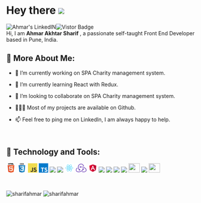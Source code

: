 
# Hey there <img src="https://media.giphy.com/media/hvRJCLFzcasrR4ia7z/giphy.gif" width="25px">

<a href="https://www.linkedin.com/in/ahmar-sharif/" target="_blank">
  <img align="left" alt="Ahmar's LinkedIN" src="https://img.shields.io/badge/-@Sharifahmar-0077B5?style=flat-square&amp;labelColor=0077B5&amp;logo=LinkedIn&amp;link=https://www.linkedin.com/in/ahmar-sharif/"/>
</a>
<a><img src="https://visitor-badge.glitch.me/badge?page_id=Sharifahmar.Sharifahmar" alt="Vistor Badge"></a>
<br />
Hi, I am <b> Ahmar Akhtar Sharif </b>, a passionate self-taught Front End Developer based in Pune, India.
<br />


## 🤵 More About Me:
- 🔭   I’m currently working on SPA Charity management system.

- 🌱   I’m currently learning React with Redux.

- 👯   I’m looking to collaborate on SPA Charity management system.

- 👨🏻‍💻   Most of my projects are available on Github.

- 📫   Feel free to ping me on LinkedIn, I am always happy to help.


<br />
<h2> 🔨 Technology and Tools: </h2>

<a><img height="25" src="https://raw.githubusercontent.com/github/explore/80688e429a7d4ef2fca1e82350fe8e3517d3494d/topics/html/html.png"/></a>
<a><img height="25" src="https://raw.githubusercontent.com/github/explore/80688e429a7d4ef2fca1e82350fe8e3517d3494d/topics/css/css.png"/></a>
<a><img height="25" src="https://raw.githubusercontent.com/github/explore/80688e429a7d4ef2fca1e82350fe8e3517d3494d/topics/javascript/javascript.png"/></a>
<a><img height="25" src="https://raw.githubusercontent.com/github/explore/80688e429a7d4ef2fca1e82350fe8e3517d3494d/topics/typescript/typescript.png"/></a>
<a><img height="25" src="https://cdn.freebiesupply.com/logos/thumbs/2x/bootstrap-4-logo.png"/></a>
<a><img height="25" src=" https://seeklogo.com/images/N/npm-logo-01B8642EDD-seeklogo.com.png"/></a>
<a><img height="25" src="https://raw.githubusercontent.com/github/explore/80688e429a7d4ef2fca1e82350fe8e3517d3494d/topics/react/react.png"/></a>
<a><img height="25" width="30" src="https://raw.githubusercontent.com/github/explore/5c058a388828bb5fde0bcafd4bc867b5bb3f26f3/topics/redux/redux.png"/></a>
<a><img height="25" src="https://raw.githubusercontent.com/github/explore/80688e429a7d4ef2fca1e82350fe8e3517d3494d/topics/angular/angular.png"/></a>
<a><img height="25" src="https://seeklogo.com/images/J/java-logo-7F8B35BAB3-seeklogo.com.png"/></a>
<a><img height="25" src="https://images.g2crowd.com/uploads/product/image/social_landscape/social_landscape_9d63a0ed04b871d3dacc8647b7f0927d/spring-boot.png"/></a>
<a><img height="25" src="https://p7.hiclipart.com/preview/263/506/483/oracle-database-oracle-corporation-postgresql-relational-database-management-system-oracle-logo-thumbnail.jpg"/></a>
<a><img height="25" src="https://spng.pngfind.com/pngs/s/418-4183674_microsoft-sql-server-logo-sql-server-logo-svg.png"/></a>
<a><img height="25" width="30" src="https://mpng.subpng.com/20180824/ktx/kisspng-mysql-workbench-computer-icons-logo-portable-netwo-thezedt-tech-tips-and-random-thoughts-5b80352110ca84.1955496015351288650688.jpg"/></a>
<a><img height="25" src="https://cdn3.iconfinder.com/data/icons/blue-ulitto/128/Developer_files_Bash_Shell_Script-512.png"/></a>
<a><img height="25" width="30" src="https://www.pngitem.com/pimgs/m/441-4419397_jenkins-logo-png-transparent-png.png"/></a>

 <br />
<p><img src="https://github-readme-stats.vercel.app/api?username=Sharifahmar&theme=dracula&show_icons=true&count_private=true&include_all_commits=true" alt="sharifahmar"/>
 <img height="195" src="https://github-readme-stats.vercel.app/api/top-langs/?username=Sharifahmar&langs_count=10&hide=css,html,hack,tsql&layout=compact&theme=dracula" alt="sharifahmar" /></p>
